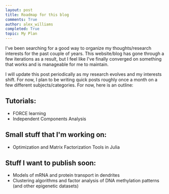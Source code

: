```yaml
---
layout: post
title: Roadmap for this blog
comments: True
author: alex_williams
completed: True
topic: My Plan
---
```


I've been searching for a good way to organize my thoughts/research interests for the past couple of years. This website/blog has gone through a few iterations as a result, but I feel like I've finally converged on something that works and is manageable for me to maintain.

I will update this post periodically as my research evolves and my interests shift. For now, I plan to be writing quick posts roughly once a month on a few different subjects/categories. For now, here is an outline:

Tutorials: 
----------
* FORCE learning
* Independent Components Analysis

Small stuff that I'm working on:
--------------------------------
* Optimization and Matrix Factorization Tools in Julia

Stuff I want to publish soon:
-----------------------------
* Models of mRNA and protein transport in dendrites
* Clustering algorithms and factor analysis of DNA methylation patterns (and other epigenetic datasets)
